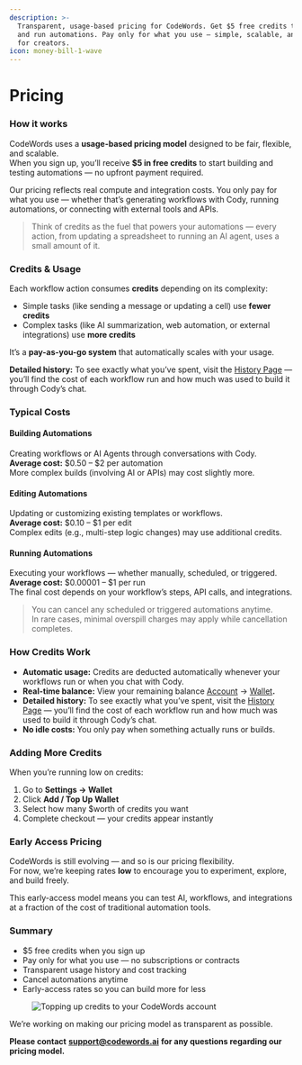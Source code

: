 ```yaml
---
description: >-
  Transparent, usage-based pricing for CodeWords. Get $5 free credits to build
  and run automations. Pay only for what you use — simple, scalable, and built
  for creators.
icon: money-bill-1-wave
---
```


# Pricing

### How it works

CodeWords uses a **usage-based pricing model** designed to be fair, flexible, and scalable.\
When you sign up, you’ll receive **$5 in free credits** to start building and testing automations — no upfront payment required.

Our pricing reflects real compute and integration costs. You only pay for what you use — whether that’s generating workflows with Cody, running automations, or connecting with external tools and APIs.

> Think of credits as the fuel that powers your automations — every action, from updating a spreadsheet to running an AI agent, uses a small amount of it.

### Credits & Usage

Each workflow action consumes **credits** depending on its complexity:

* Simple tasks (like sending a message or updating a cell) use **fewer credits**
* Complex tasks (like AI summarization, web automation, or external integrations) use **more credits**

It’s a **pay-as-you-go system** that automatically scales with your usage.

**Detailed history:** To see exactly what you’ve spent, visit the [History Page](https://codewords.agemo.ai/workflows/history) — you’ll find the cost of each workflow run and how much was used to build it through Cody’s chat.

### Typical Costs

#### Building Automations

Creating workflows or AI Agents through conversations with Cody.\
**Average cost:** $0.50 – $2 per automation\
More complex builds (involving AI or APIs) may cost slightly more.

#### Editing Automations

Updating or customizing existing templates or workflows.\
**Average cost:** $0.10 – $1 per edit\
Complex edits (e.g., multi-step logic changes) may use additional credits.

#### Running Automations

Executing your workflows — whether manually, scheduled, or triggered.\
**Average cost:** $0.00001 – $1 per run\
The final cost depends on your workflow’s steps, API calls, and integrations.

> You can cancel any scheduled or triggered automations anytime.\
> In rare cases, minimal overspill charges may apply while cancellation completes.

### How Credits Work

* **Automatic usage:** Credits are deducted automatically whenever your workflows run or when you chat with Cody.
* **Real-time balance:** View your remaining balance [Account](https://codewords.agemo.ai/account) → [Wallet](https://codewords.agemo.ai/account/wallet)**.**
* **Detailed history:** To see exactly what you’ve spent, visit the [History Page](https://codewords.agemo.ai/workflows/history) — you’ll find the cost of each workflow run and how much was used to build it through Cody’s chat.
* **No idle costs:** You only pay when something actually runs or builds.

### Adding More Credits

When you’re running low on credits:

1. Go to **Settings → Wallet**
2. Click **Add / Top Up Wallet**
3. Select how many $worth of credits you want
4. Complete checkout — your credits appear instantly

### Early Access Pricing

CodeWords is still evolving — and so is our pricing flexibility.\
For now, we’re keeping rates **low** to encourage you to experiment, explore, and build freely.

This early-access model means you can test AI, workflows, and integrations at a fraction of the cost of traditional automation tools.

### Summary

* $5 free credits when you sign up
* Pay only for what you use — no subscriptions or contracts
* Transparent usage history and cost tracking
* Cancel automations anytime
* Early-access rates so you can build more for less



<figure><img src="../.gitbook/assets/wallet.gif" alt="Topping up credits to your CodeWords account"><figcaption></figcaption></figure>



We’re working on making our pricing model as transparent as possible.

**Please contact** [**support@codewords.ai**](mailto:support@codewords.ai) **for any questions regarding our pricing model.**



